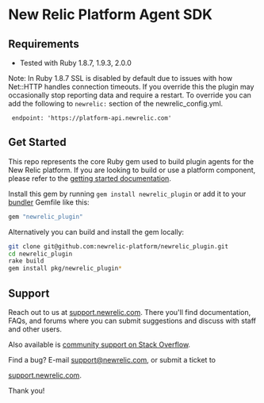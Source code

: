# New Relic Platform Agent SDK

## Requirements

 * Tested with Ruby 1.8.7, 1.9.3, 2.0.0
 
 Note: In Ruby 1.8.7 SSL is disabled by default due to issues with how Net::HTTP handles connection timeouts. 
If you override this the plugin may occasionally stop reporting data and require a restart.
To override you can add the following to `newrelic:` section of the newrelic_config.yml. 

```
 endpoint: 'https://platform-api.newrelic.com'
```


## Get Started

This repo represents the core Ruby gem used to build plugin agents for
the New Relic platform. If you are looking to build or use a platform
component, please refer to the
[getting started documentation](http://newrelic.com/docs/platform/plugin-development).

Install this gem by running `gem install newrelic_plugin` or add it to your
[bundler](http://gembundler.com/) Gemfile like this:

```ruby
gem "newrelic_plugin"
```

Alternatively you can build and install the gem locally:

```bash
git clone git@github.com:newrelic-platform/newrelic_plugin.git
cd newrelic_plugin
rake build
gem install pkg/newrelic_plugin*
```

## Support

Reach out to us at
[support.newrelic.com](http://support.newrelic.com/).
There you'll find documentation, FAQs, and forums where you can submit
suggestions and discuss with staff and other users.

Also available is [community support on Stack Overflow](http://stackoverflow.com/questions/tagged/newrelic-platform).

Find a bug? E-mail <support@newrelic.com>, or submit a ticket to

[support.newrelic.com](http://support.newrelic.com/).

Thank you!
